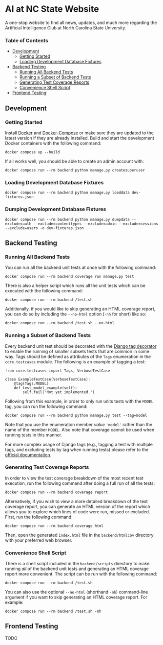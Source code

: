AI at NC State Website
==================

A one-stop website to find all news, updates, and much more regarding the Artificial Intelligence Club at North Carolina State University.

### Table of Contents

- [Development](#Development)
  - [Getting Started](#Getting-Started)
  - [Loading Development Database Fixtures](#Loading-Development-Database-Fixtures)
- [Backend Testing](#Backend-Testing)
  - [Running All Backend Tests](#Running-All-Backend-Tests)
  - [Running a Subset of Backend Tests](#Running-a-Subset-of-Backend-Tests)
  - [Generating Test Coverage Reports](#Generating-Test-Coverage-Reports)
  - [Convenience Shell Script](#Convenience-Shell-Script)
- [Frontend Testing](#Frontend-Testing)

## Development

### Getting Started

Install [Docker](https://docs.docker.com/install/) and [Docker-Compose](https://docs.docker.com/compose/) or make sure they are updated to the latest version if they are already installed. Build and start the development Docker containers with the following command:

`docker compose up --build`

If all works well, you should be able to create an admin account with:

`docker compose run --rm backend python manage.py createsuperuser`

### Loading Development Database Fixtures

`docker compose run --rm backend python manage.py loaddata dev-fixtures.json`

### Dumping Development Database Fixtures

`docker compose run --rm backend python manage.py dumpdata --exclude=auth --exclude=contenttypes --exclude=admin --exclude=sessions --exclude=users -o dev-fixtures.json`

## Backend Testing

### Running All Backend Tests
You can run all the backend unit tests at once with the following command:

`docker compose run --rm backend coverage run manage.py test`

There is also a helper script which runs all the unit tests which can be executed with the following command:

`docker compose run --rm backend /test.sh`

Additionally, if you would like to skip generating an HTML coverage report, you can do so by including the `--no-html` option (`-nh` for short) like so:

``docker compose run --rm backend /test.sh --no-html``

### Running a Subset of Backend Tests
Every backend unit test should be decorated with the [Django tag decorator](https://docs.djangoproject.com/en/3.2/topics/testing/tools/#tagging-tests) to enable the running of smaller subsets tests that are common in some way. Tags should be defined as attributes of the `Tags` enumeration in the `core.testcases` module. The following is an example of tagging a test:
```
from core.testcases import Tags, VerboseTestCase

class ExampleTestCase(VerboseTestCase):
    @tag(Tags.MODEL)
    def test_model_example(self):
        self.fail('Not yet implemented.')
```
Following from this example, in order to only run units tests with the `MODEL` tag, you can run the following command:

`docker compose run --rm backend python manage.py test --tag=model`

Note that you use the enumeration member *value* `'model'` rather than the name of the member `MODEL`. Also note that coverage cannot be used when running tests in this manner.

For more complex usage of Django tags (e.g., tagging a test with multiple tags, and excluding tests by tag when running tests) please refer to the [official documentation](https://docs.djangoproject.com/en/3.2/topics/testing/tools/#tagging-tests).

### Generating Test Coverage Reports

In order to view the test coverage breakdown of the most recent test execution, run the following command after doing a full run of all the tests:

`docker compose run --rm backend coverage report`

Alternatively, if you wish to view a more detailed breakdown of the test coverage report, you can generate an HTML version of the report which allows you to explore which lines of code were run, missed or excluded. First, run the following command:

`docker compose run --rm backend coverage html`

Then, open the generated `index.html` file in the `backend/htmlcov` directory with your preferred web browser.

### Convenience Shell Script

There is a shell script included in the `backend/scripts` directory to make running _all_ of the backend unit tests and generating an HTML coverage report more convenient. The script can be run with the following command:

`docker compose run --rm backend /test.sh`

You can also use the optional `--no-html` (shorthand `-nh`) command-line argument if you want to skip generating an HTML coverage report. For example:

`docker compose run --rm backend /test.sh -nh`

## Frontend Testing

TODO
